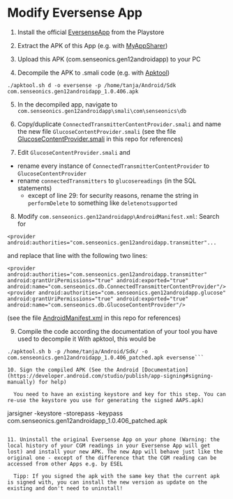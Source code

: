 # Modify Eversense App

1. Install the official [EversenseApp](https://play.google.com/store/apps/details?id=com.senseonics.gen12androidapp) from the Playstore

2. Extract the APK of this App (e.g. with [MyAppSharer](https://play.google.com/store/apps/details?id=com.yschi.MyAppSharer))

3. Upload this APK (com.senseonics.gen12androidapp) to your PC

4. Decompile the APK to .smali code (e.g. with [Apktool](https://ibotpeaches.github.io/Apktool/install))
```
./apktool.sh d -o eversense -p /home/tanja/Android/Sdk com.senseonics.gen12androidapp_1.0.406.apk
```

5. In the decompiled app, navigate to `com.senseonics.gen12androidapp\smali\com\senseonics\db`

6. Copy/duplicate `ConnectedTransmitterContentProvider.smali` and name the new file `GlucoseContentProvider.smali` (see the file [GlucoseContentProvider.smali](https://github.com/BernhardRo/Esel/blob/Eversense_mod/mod/GlucoseContentProvider.smali) in this repo for references)

7. Edit `GlucoseContentProvider.smali` and
  * rename every instance of `ConnectedTransmitterContentProvider` to `GlucoseContentProvider`
  * rename `connectedTransmitters` to `glucosereadings` (in the SQL statements)
    - except of line 29: for security reasons, rename the string in `performDelete` to something like `deletenotsupported`

8. Modify `com.senseonics.gen12androidapp\AndroidManifest.xml`: Search for
```
<provider android:authorities="com.senseonics.gen12androidapp.transmitter"...
```
and replace that line with the following two lines:
```
<provider android:authorities="com.senseonics.gen12androidapp.transmitter" android:grantUriPermissions="true" android:exported="true" android:name="com.senseonics.db.ConnectedTransmitterContentProvider"/>
<provider android:authorities="com.senseonics.gen12androidapp.glucose" android:grantUriPermissions="true" android:exported="true" android:name="com.senseonics.db.GlucoseContentProvider"/>
```
(see the file [AndroidManifest.xml](https://github.com/BernhardRo/Esel/blob/Eversense_mod/mod/AndroidManifest.xml) in this repo for references)

9. Compile the code according the documentation of your tool you have used to decompile it
With apktool, this would be
```
./apktool.sh b -p /home/tanja/Android/Sdk/ -o com.senseonics.gen12androidapp_1.0.406_patched.apk eversense```

10. Sign the compiled APK (See the Android [Documentation](https://developer.android.com/studio/publish/app-signing#signing-manually) for help)

  You need to have an existing keystore and key for this step. You can re-use the keystore you use for generating the signed AAPS.apk)
```
jarsigner -keystore <keystore> -storepass <passwordKeystore> -keypass <passwordKey> com.senseonics.gen12androidapp_1.0.406_patched.apk <keyName>
```

11. Uninstall the original Eversense App on your phone (Warning: the local history of your CGM readings in your Eversense App will get lost) and install your new APK. The new App will behave just like the original one - except of the difference that the CGM reading can be accessed from other Apps e.g. by ESEL

  Tipp: If you signed the apk with the same key that the current apk is signed with, you can install the new version as update on the existing and don't need to uninstall!
